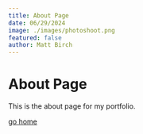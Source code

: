 ```yaml
---
title: About Page
date: 06/29/2024
image: ./images/photoshoot.png
featured: false
author: Matt Birch
---
```


# About Page

This is the about page for my portfolio.

[go home](/)
